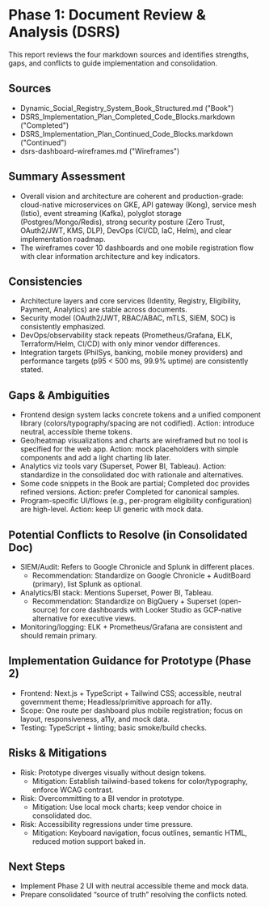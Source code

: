 # Phase 1: Document Review & Analysis (DSRS)

This report reviews the four markdown sources and identifies strengths, gaps, and conflicts to guide implementation and consolidation.

## Sources
- Dynamic_Social_Registry_System_Book_Structured.md ("Book")
- DSRS_Implementation_Plan_Completed_Code_Blocks.markdown ("Completed")
- DSRS_Implementation_Plan_Continued_Code_Blocks.markdown ("Continued")
- dsrs-dashboard-wireframes.md ("Wireframes")

## Summary Assessment
- Overall vision and architecture are coherent and production-grade: cloud-native microservices on GKE, API gateway (Kong), service mesh (Istio), event streaming (Kafka), polyglot storage (Postgres/Mongo/Redis), strong security posture (Zero Trust, OAuth2/JWT, KMS, DLP), DevOps (CI/CD, IaC, Helm), and clear implementation roadmap.
- The wireframes cover 10 dashboards and one mobile registration flow with clear information architecture and key indicators.

## Consistencies
- Architecture layers and core services (Identity, Registry, Eligibility, Payment, Analytics) are stable across documents.
- Security model (OAuth2/JWT, RBAC/ABAC, mTLS, SIEM, SOC) is consistently emphasized.
- DevOps/observability stack repeats (Prometheus/Grafana, ELK, Terraform/Helm, CI/CD) with only minor vendor differences.
- Integration targets (PhilSys, banking, mobile money providers) and performance targets (p95 < 500 ms, 99.9% uptime) are consistently stated.

## Gaps & Ambiguities
- Frontend design system lacks concrete tokens and a unified component library (colors/typography/spacing are not codified). Action: introduce neutral, accessible theme tokens.
- Geo/heatmap visualizations and charts are wireframed but no tool is specified for the web app. Action: mock placeholders with simple components and add a light charting lib later.
- Analytics viz tools vary (Superset, Power BI, Tableau). Action: standardize in the consolidated doc with rationale and alternatives.
- Some code snippets in the Book are partial; Completed doc provides refined versions. Action: prefer Completed for canonical samples.
- Program-specific UI/flows (e.g., per-program eligibility configuration) are high-level. Action: keep UI generic with mock data.

## Potential Conflicts to Resolve (in Consolidated Doc)
- SIEM/Audit: Refers to Google Chronicle and Splunk in different places.
  - Recommendation: Standardize on Google Chronicle + AuditBoard (primary), list Splunk as optional.
- Analytics/BI stack: Mentions Superset, Power BI, Tableau.
  - Recommendation: Standardize on BigQuery + Superset (open-source) for core dashboards with Looker Studio as GCP-native alternative for executive views.
- Monitoring/logging: ELK + Prometheus/Grafana are consistent and should remain primary.

## Implementation Guidance for Prototype (Phase 2)
- Frontend: Next.js + TypeScript + Tailwind CSS; accessible, neutral government theme; Headless/primitive approach for a11y.
- Scope: One route per dashboard plus mobile registration; focus on layout, responsiveness, a11y, and mock data.
- Testing: TypeScript + linting; basic smoke/build checks.

## Risks & Mitigations
- Risk: Prototype diverges visually without design tokens.
  - Mitigation: Establish tailwind-based tokens for color/typography, enforce WCAG contrast.
- Risk: Overcommitting to a BI vendor in prototype.
  - Mitigation: Use local mock charts; keep vendor choice in consolidated doc.
- Risk: Accessibility regressions under time pressure.
  - Mitigation: Keyboard navigation, focus outlines, semantic HTML, reduced motion support baked in.

## Next Steps
- Implement Phase 2 UI with neutral accessible theme and mock data.
- Prepare consolidated “source of truth” resolving the conflicts noted.

